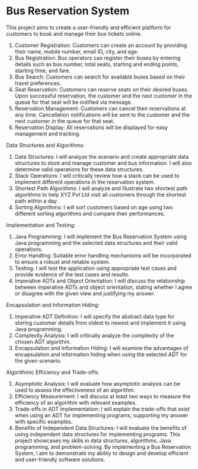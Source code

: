 # Bus Reservation System

This project aims to create a user-friendly and efficient platform for customers to book and manage their bus tickets online.

1.	Customer Registration: Customers can create an account by providing their name, mobile number, email ID, city, and age.
2.	Bus Registration: Bus operators can register their buses by entering details such as bus number, total seats, starting and ending points, starting time, and fare.
3.	Bus Search: Customers can search for available buses based on their travel preferences.
4.	Seat Reservation: Customers can reserve seats on their desired buses. Upon successful reservation, the customer and the next customer in the queue for that seat will be notified via message.
5.	Reservation Management: Customers can cancel their reservations at any time. Cancellation notifications will be sent to the customer and the next customer in the queue for that seat.
6.	Reservation Display: All reservations will be displayed for easy management and tracking.
   
Data Structures and Algorithms:
1.	Data Structures: I will analyze the scenario and create appropriate data structures to store and manage customer and bus information. I will also determine valid operations for these data structures.
2.	Stack Operations: I will critically review how a stack can be used to implement different operations in the reservation system.
3.	Shortest Path Algorithms: I will analyze and illustrate two shortest path algorithms to help XYZ Pvt Ltd visit all customers through the shortest path within a day.
4.	Sorting Algorithms: I will sort customers based on age using two different sorting algorithms and compare their performances.
   
Implementation and Testing:
1.	Java Programming: I will implement the Bus Reservation System using Java programming and the selected data structures and their valid operations.
2.	Error Handling: Suitable error handling mechanisms will be incorporated to ensure a robust and reliable system.
3.	Testing: I will test the application using appropriate test cases and provide evidence of the test cases and results.
4.	Imperative ADTs and Object Orientation: I will discuss the relationship between imperative ADTs and object orientation, stating whether I agree or disagree with the given view and justifying my answer.
   
Encapsulation and Information Hiding:
1.	Imperative ADT Definition: I will specify the abstract data type for storing customer details from oldest to newest and implement it using Java programming.
2.	Complexity Analysis: I will critically analyze the complexity of the chosen ADT algorithm.
3.	Encapsulation and Information Hiding: I will examine the advantages of encapsulation and information hiding when using the selected ADT for the given scenario.
   
Algorithmic Efficiency and Trade-offs:
1.	Asymptotic Analysis: I will evaluate how asymptotic analysis can be used to assess the effectiveness of an algorithm.
2.	Efficiency Measurement: I will discuss at least two ways to measure the efficiency of an algorithm with relevant examples.
3.	Trade-offs in ADT Implementation: I will explain the trade-offs that exist when using an ADT for implementing programs, supporting my answer with specific examples.
4.	Benefits of Independent Data Structures: I will evaluate the benefits of using independent data structures for implementing programs.
This project showcases my skills in data structures, algorithms, Java programming, and problem-solving. By implementing a Bus Reservation System, I aim to demonstrate my ability to design and develop efficient and user-friendly software solutions.
